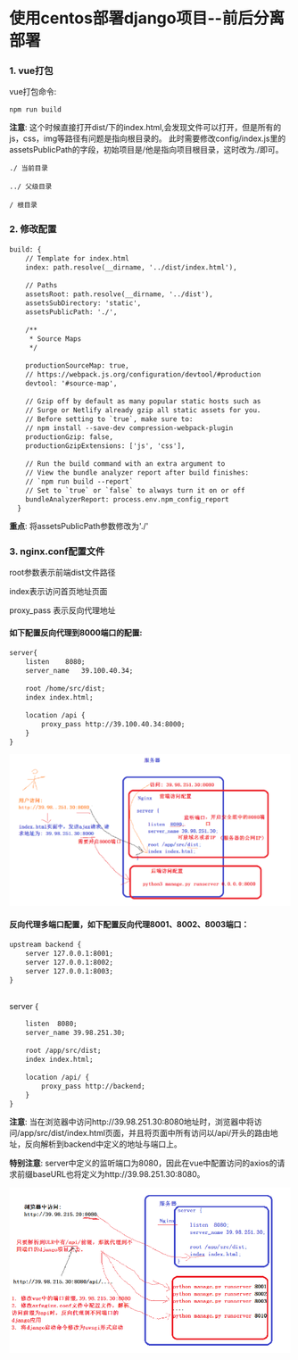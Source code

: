 
# 使用centos部署django项目--前后分离部署


### 1. vue打包

vue打包命令:

	npm run build

<b>注意</b>: 这个时候直接打开dist/下的index.html,会发现文件可以打开，但是所有的js，css，img等路径有问题是指向根目录的。
此时需要修改config/index.js里的assetsPublicPath的字段，初始项目是/他是指向项目根目录，这时改为./即可。

	./ 当前目录
	
	../ 父级目录
	
	/ 根目录


### 2. 修改配置


	build: {
	    // Template for index.html
	    index: path.resolve(__dirname, '../dist/index.html'),
	
	    // Paths
	    assetsRoot: path.resolve(__dirname, '../dist'),
	    assetsSubDirectory: 'static',
	    assetsPublicPath: './',
	
	    /**
	     * Source Maps
	     */
	
	    productionSourceMap: true,
	    // https://webpack.js.org/configuration/devtool/#production
	    devtool: '#source-map',
	
	    // Gzip off by default as many popular static hosts such as
	    // Surge or Netlify already gzip all static assets for you.
	    // Before setting to `true`, make sure to:
	    // npm install --save-dev compression-webpack-plugin
	    productionGzip: false,
	    productionGzipExtensions: ['js', 'css'],
	
	    // Run the build command with an extra argument to
	    // View the bundle analyzer report after build finishes:
	    // `npm run build --report`
	    // Set to `true` or `false` to always turn it on or off
	    bundleAnalyzerReport: process.env.npm_config_report
	  }

<b>重点</b>: 将assetsPublicPath参数修改为'./'

### 3. nginx.conf配置文件

root参数表示前端dist文件路径

index表示访问首页地址页面

proxy_pass 表示反向代理地址

#### 如下配置反向代理到8000端口的配置:

	server{
	    listen    8080;
	    server_name   39.100.40.34;
	
	    root /home/src/dist;
	    index index.html;
	
	    location /api {
	        proxy_pass http://39.100.40.34:8000;
	    }
	}

![图](../images/vue_bushu1.png)

#### 反向代理多端口配置，如下配置反向代理8001、8002、8003端口：

	upstream backend {
	    server 127.0.0.1:8001;
	    server 127.0.0.1:8002;
	    server 127.0.0.1:8003;
	}


​	
	server {
	
	    listen  8080;
	    server_name 39.98.251.30;
	
	    root /app/src/dist;
	    index index.html;
	
	    location /api/ {
	        proxy_pass http://backend;
	    }
	}

<b>注意</b>: 当在浏览器中访问http://39.98.251.30:8080地址时，浏览器中将访问/app/src/dist/index.html页面，并且将页面中所有访问以/api/开头的路由地址，反向解析到backend中定义的地址与端口上。

<b>特别注意</b>: server中定义的监听端口为8080，因此在vue中配置访问的axios的请求前缀baseURL也将定义为http://39.98.251.30:8080。

![图](../images/vue_bushu2.png)